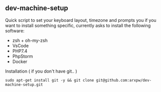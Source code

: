 ## dev-machine-setup

Quick script to set your keyboard layout, timezone and prompts you if you want to install something specific, currently asks to install the following software:

* zsh + oh-my-zsh
* VsCode
* PHP7.4
* PhpStorm
* Docker


Installation ( if you don't have git.. )

```    
sudo apt-get install git -y && git clone git@github.com:arxpw/dev-machine-setup.git
```
